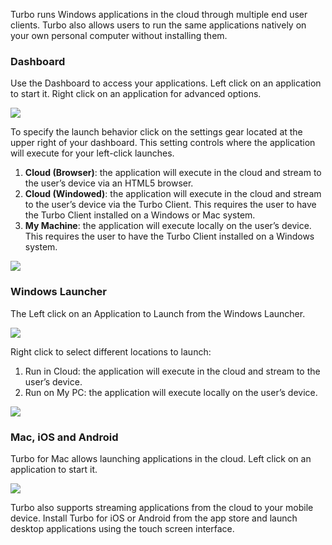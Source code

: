 Turbo runs Windows applications in the cloud through multiple end user clients. Turbo also allows users to run the same applications natively on your own personal computer without installing them.

### Dashboard

Use the Dashboard to access your applications. Left click on an application to start it. Right click on an application for advanced options.

![](/docs/getting_started/run_applications/launching-an-application-from-the-dashboard-1.png)

To specify the launch behavior click on the settings gear located at the upper right of your dashboard. This setting controls where the application will execute for your left-click launches.

1. **Cloud (Browser)**: the application will execute in the cloud and stream to the user’s device via an HTML5 browser.
2. **Cloud (Windowed)**: the application will execute in the cloud and stream to the user’s device via the Turbo Client. This requires the user to have the Turbo Client installed on a Windows or Mac system.
3. **My Machine**: the application will execute locally on the user’s device. This requires the user to have the Turbo Client installed on a Windows system.

![](/docs/getting_started/run_applications/setting-the-default-launch-setting-1.png)

### Windows Launcher

The Left click on an Application to Launch from the Windows Launcher.

![](/docs/getting_started/run_applications/launch-app-from-launcher.png)

Right click to select different locations to launch:

1. Run in Cloud: the application will execute in the cloud and stream to the user’s device.
2. Run on My PC: the application will execute locally on the user’s device.

![](/docs/getting_started/run_applications/launching-an-application-on-local-system-or-cloud.png)

### Mac, iOS and Android

Turbo for Mac allows launching applications in the cloud. Left click on an application to start it.

![](/docs/getting_started/run_applications/launch-app-from-mac.png)

Turbo also supports streaming applications from the cloud to your mobile device. Install Turbo for iOS or Android from the app store and launch desktop applications using the touch screen interface.


